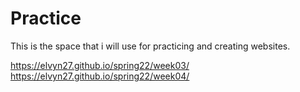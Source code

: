 # Practice 

This is the space that i will use for practicing and creating websites.

https://elvyn27.github.io/spring22/week03/
https://elvyn27.github.io/spring22/week04/
